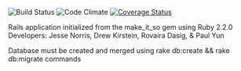 ![Build Status](https://codeship.com/projects/5375cd90-00b1-0133-c54a-46d3771abf46/status?branch=master)
![Code Climate](https://codeclimate.com/github/APKirstein/hidden_gems.png)
[![Coverage Status](https://coveralls.io/repos/APKirstein/hidden_gems/badge.svg)](https://coveralls.io/r/APKirstein/hidden_gems)

Rails application initialized from the make_it_so gem using Ruby 2.2.0
Developers: Jesse Norris, Drew Kirstein, Rovaira Dasig, & Paul Yun

Database must be created and merged using rake db:create && rake db:migrate commands
